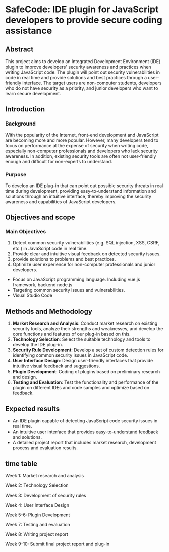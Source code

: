 # SafeCode: IDE plugin for JavaScript developers to provide secure coding assistance

## Abstract

This project aims to develop an Integrated Development Environment (IDE) plugin to improve developers' security awareness and practices when writing JavaScript code. The plugin will point out security vulnerabilities in code in real time and provide solutions and best practices through a user-friendly interface. The target users are non-computer students, developers who do not have security as a priority, and junior developers who want to learn secure development.

## Introduction

### Background

With the popularity of the Internet, front-end development and JavaScript are becoming more and more popular. However, many developers tend to focus on performance at the expense of security when writing code, especially non-computer professionals and developers who lack security awareness. In addition, existing security tools are often not user-friendly enough and difficult for non-experts to understand.

### Purpose

To develop an IDE plug-in that can point out possible security threats in real time during development, providing easy-to-understand information and solutions through an intuitive interface, thereby improving the security awareness and capabilities of JavaScript developers.

## Objectives and scope

### Main Objectives

1. Detect common security vulnerabilities (e.g. SQL injection, XSS, CSRF, etc.) in JavaScript code in real time.
2. Provide clear and intuitive visual feedback on detected security issues.
3. provide solutions to problems and best practices.
4. Optimize user experience for non-computer professionals and junior developers.

- Focus on JavaScript programming language. Including vue.js framework, backend node.js
- Targeting common security issues and vulnerabilities.
- Visual Studio Code

## Methods and Methodology

1. **Market Research and Analysis**: Conduct market research on existing security tools, analyze their strengths and weaknesses, and develop the core functions and features of our plug-in based on this.
2. **Technology Selection**: Select the suitable technology and tools to develop the IDE plug-in.
3. **Security Rule Development**: Develop a set of custom detection rules for identifying common security issues in JavaScript code.
4. **User Interface Design**: Design user-friendly interfaces that provide intuitive visual feedback and suggestions.
5. **Plugin Development**: Coding of plugins based on preliminary research and design.
6. **Testing and Evaluation**: Test the functionality and performance of the plugin on different IDEs and code samples and optimize based on feedback.

## Expected results

- An IDE plugin capable of detecting JavaScript code security issues in real time.
- An intuitive user interface that provides easy-to-understand feedback and solutions.
- A detailed project report that includes market research, development process and evaluation results.

## time table

Week 1: Market research and analysis

Week 2: Technology Selection

Week 3: Development of security rules

Week 4: User Interface Design

Week 5-6: Plugin Development

Week 7: Testing and evaluation

Week 8: Writing project report

Week 9-10: Submit final project report and plug-in

